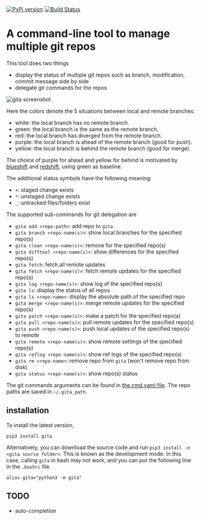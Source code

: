 [![PyPi version](https://img.shields.io/pypi/v/gita.svg)](https://pypi.org/project/gita/)
[![Build Status](https://travis-ci.org/nosarthur/gita.svg?branch=master)](https://travis-ci.org/nosarthur/gita)
# A command-line tool to manage multiple git repos

This tool does two things

* display the status of multiple git repos such as branch, modification, commit message side by side
* delegate git commands for the repos

![gita screenshot](https://github.com/nosarthur/gita/raw/master/screenshot.png)

Here the colors denote the 5 situations between local and remote branches:

* white: the local branch has no remote branch.
* green: the local branch is the same as the remote branch.
* red: the local branch has diverged from the remote branch.
* purple: the local branch is ahead of the remote branch (good for push).
* yellow: the local branch is behind the remote branch (good for merge).

The choice of purple for ahead and yellow for behind is motivated by
[blueshift](https://en.wikipedia.org/wiki/Blueshift) and [redshift](https://en.wikipedia.org/wiki/Redshift),
using green as baseline.

The additional status symbols have the following meaning:

* `+`: staged change exists
* `*`: unstaged change exists
* `_`: untracked files/folders exist

The supported sub-commands for git delegation are

* `gita add <repo-path>`: add repo to `gita`
* `gita branch <repo-name(s)>`: show local branches for the specified repo(s)
* `gita clean <repo-name(s)>`: remove for the specified repo(s)
* `gita difftool <repo-name(s)>`: show differences for the specified repo(s)
* `gita fetch`: fetch all remote updates
* `gita fetch <repo-name(s)>`: fetch remote updates for the specified repo(s)
* `gita log <repo-name(s)>`: show log of the specified repo(s)
* `gita ls`: display the status of all repos
* `gita ls <repo-name>`: display the absolute path of the specified repo
* `gita merge <repo-name(s)>`: merge remote updates for the specified repo(s)
* `gita patch <repo-name(s)>`: make a patch for the specified repo(s)
* `gita pull <repo-name(s)>`: pull remote updates for the specified repo(s)
* `gita push <repo-name(s)>`: push local updates of the specified repo(s) to remote
* `gita remote <repo-name(s)>`: show remote settings of the specified repo(s)
* `gita reflog <repo-name(s)>`: show ref logs of the specified repo(s)
* `gita rm <repo-name>`: remove repo from `gita` (won't remove repo from disk)
* `gita status <repo-name(s)>`: show repo(s) status

The git commands arguments can be found in [the cmd.yaml file](https://github.com/nosarthur/gita/blob/master/gita/cmds.yaml).
The repo paths are saved in `~/.gita_path`.

## installation

To install the latest version,

```
pip3 install gita
```

Alternatively, you can download the source code and run `pip3 install -e <gita source folder>`.
This is known as the development mode.
In this case, calling `gita` in bash may not work, and you can put the following line in the `.bashrc` file
```
alias gita="python3 -m gita"
```

## TODO
* auto-completion
